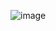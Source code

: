 ![image](https://github.com/tgthiag/factory_feedback/assets/86815680/52b0d5e7-8d91-44f3-86d3-9902f8174b00)
